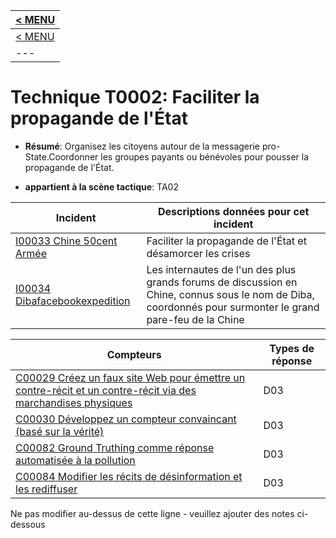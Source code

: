 |[< MENU](../README.md)|
|---|
|[< MENU](../../README.md)|
|---|
# Technique T0002: Faciliter la propagande de l'État

* **Résumé**: Organisez les citoyens autour de la messagerie pro-State.Coordonner les groupes payants ou bénévoles pour pousser la propagande de l'État.

* **appartient à la scène tactique**: TA02


|Incident |Descriptions données pour cet incident |
|-------- |-------------------- |
|[I00033 Chine 50cent Armée](../../generated_pages/incidents/I00033.md) |Faciliter la propagande de l'État et désamorcer les crises |
|[I00034 Dibafacebookexpedition](../../generated_pages/incidents/I00034.md) |Les internautes de l'un des plus grands forums de discussion en Chine, connus sous le nom de Diba, coordonnés pour surmonter le grand pare-feu de la Chine |



|Compteurs |Types de réponse |
|-------- |-------------- |
|[C00029 Créez un faux site Web pour émettre un contre-récit et un contre-récit via des marchandises physiques](../../generated_pages/counters/C00029.md) |D03 |
|[C00030 Développez un compteur convaincant (basé sur la vérité)](../../generated_pages/counters/C00030.md) |D03 ||[C00031 Diluer le récit central - Créer plusieurs permutations, cible / amplify](../../generated_pages/counters/C00031.md) |D03 |
|[C00082 Ground Truthing comme réponse automatisée à la pollution](../../generated_pages/counters/C00082.md) |D03 |
|[C00084 Modifier les récits de désinformation et les rediffuser](../../generated_pages/counters/C00084.md) |D03 |


Ne pas modifier au-dessus de cette ligne - veuillez ajouter des notes ci-dessous